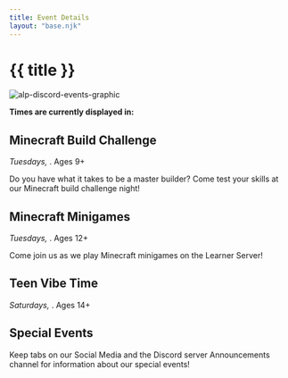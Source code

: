 ```yaml
---
title: Event Details
layout: "base.njk"
---
```


# {{ title }}


<img src="/images/alp-discord-events.png" alt="alp-discord-events-graphic" class="center-fit">

<script src="/scripts/timezones.js"></script>
**Times are currently displayed in: <script>getTimeZone()</script>**

## Minecraft Build Challenge

*Tuesdays, <script>getRange('6:00 pm','7:30 pm')</script>*. Ages 9+

Do you have what it takes to be a master builder? Come test your skills at our Minecraft build challenge night!

## Minecraft Minigames

*Tuesdays, <script>getRange('7:30 pm', '9:00 pm')</script>*. Ages 12+

Come join us as we play Minecraft minigames on the Learner Server!

## Teen Vibe Time

*Saturdays, <script>getRange('7:00 pm', '9:00 pm')</script>*. Ages 14+

## Special Events

Keep tabs on our Social Media and the Discord server Announcements channel for information about our special events!

